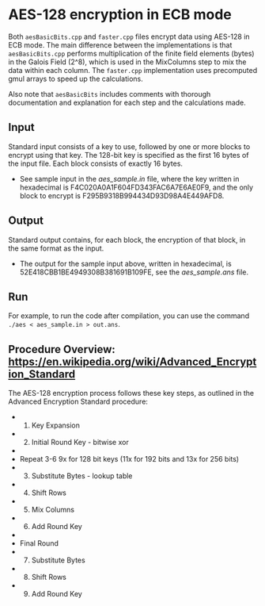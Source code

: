 # AES-128 encryption in ECB mode

Both `aesBasicBits.cpp` and `faster.cpp` files encrypt data using AES-128 in ECB mode. The main difference between the implementations is that `aesBasicBits.cpp` performs multiplication of the finite field elements (bytes) in the Galois Field (2^8), which is used in the MixColumns step to mix the data within each column. The `faster.cpp` implementation uses precomputed gmul arrays to speed up the calculations. 

Also note that `aesBasicBits` includes comments with thorough documentation and explanation for each step and the calculations made.

## Input
Standard input consists of a key to use, followed by one or more blocks to encrypt using that key. The 128-bit key is specified as the first 16 bytes of the input file. Each block consists of exactly 16 bytes.

* See sample input in the *aes_sample.in* file, where the key written in hexadecimal is F4C020A0A1F604FD343FAC6A7E6AE0F9, and the only block to encrypt is F295B9318B994434D93D98A4E449AFD8.

## Output
Standard output contains, for each block, the encryption of that block, in the same format as the input.

* The output for the sample input above, written in hexadecimal, is 52E418CBB1BE4949308B381691B109FE, see the *aes_sample.ans* file. 

## Run
For example, to run the code after compilation, you can use the command `./aes < aes_sample.in > out.ans`.

## Procedure Overview: https://en.wikipedia.org/wiki/Advanced_Encryption_Standard
The AES-128 encryption process follows these key steps, as outlined in the Advanced Encryption Standard procedure:

 * 1. Key Expansion
 * 2. Initial Round Key - bitwise xor
 *
 * Repeat 3-6 9x for 128 bit keys (11x for 192 bits and 13x for 256 bits)
 * 3. Substitute Bytes - lookup table
 * 4. Shift Rows 
 * 5. Mix Columns 
 * 6. Add Round Key
 *
 * Final Round
 * 7. Substitute Bytes
 * 8. Shift Rows
 * 9. Add Round Key
